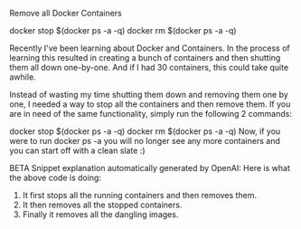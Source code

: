 Remove all Docker Containers


docker stop $(docker ps -a -q)
docker rm $(docker ps -a -q)





Recently I've been learning about Docker and Containers. In the process of learning this resulted in creating a bunch of containers and then shutting them all down one-by-one. And if I had 30 containers, this could take quite awhile.

Instead of wasting my time shutting them down and removing them one by one, I needed a way to stop all the containers and then remove them. If you are in need of the same functionality, simply run the following 2 commands:

docker stop $(docker ps -a -q)
docker rm $(docker ps -a -q)
Now, if you were to run docker ps -a you will no longer see any more containers and you can start off with a clean slate :)

BETA Snippet explanation automatically generated by OpenAI:
Here is what the above code is doing:
1. It first stops all the running containers and then removes them.
2. It then removes all the stopped containers.
3. Finally it removes all the dangling images.